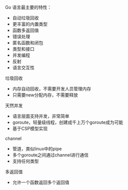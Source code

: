 Go 语言最主要的特性：

- 自动垃圾回收
- 更丰富的内置类型
- 函数多返回值
- 错误处理
- 匿名函数和闭包
- 类型和接口
- 并发编程
- 反射
- 语言交互性

垃圾回收

- 内存自动回收，不需要开发人员管理内存
- 只需要new分配内存，不需要释放

天然并发

- 语言层面支持并发，非常简单
- goroute，轻量级线程，创建成千上万个goroute成为可能
- 基于CSP模型实现

channel

- 管道，类似linux中的pipe
- 多个goroute之间通过channel进行通信
- 支持任何类型

多返回值

- 允许一个函数返回多个返回值